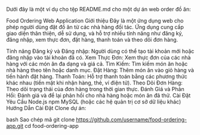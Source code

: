 
Dưới đây là một ví dụ cho tệp README.md cho một dự án web order đồ ăn:

Food Ordering Web Application
Giới thiệu
Đây là một ứng dụng web cho phép người dùng đặt đồ ăn từ các nhà hàng đối tác. Ứng dụng cung cấp giao diện thân thiện, dễ sử dụng, và hỗ trợ nhiều tính năng như đăng ký, đăng nhập, xem thực đơn, đặt hàng, thanh toán và theo dõi đơn hàng.

Tính năng
Đăng ký và Đăng nhập: Người dùng có thể tạo tài khoản mới hoặc đăng nhập vào tài khoản đã có.
Xem Thực Đơn: Xem thực đơn của các nhà hàng với các món ăn đa dạng và giá cả.
Tìm Kiếm: Tìm kiếm món ăn hoặc nhà hàng theo tên hoặc danh mục.
Đặt Hàng: Thêm món ăn vào giỏ hàng và tiến hành đặt hàng.
Thanh Toán: Hỗ trợ thanh toán bằng các phương thức khác nhau (tiền mặt khi nhận hàng, thẻ, ví điện tử).
Theo Dõi Đơn Hàng: Theo dõi trạng thái của đơn hàng trong thời gian thực.
Đánh Giá và Phản Hồi: Đánh giá và để lại phản hồi cho nhà hàng hoặc món ăn đã thử.
Cài Đặt
Yêu Cầu
Node.js
npm
MySQL (hoặc các hệ quản trị cơ sở dữ liệu khác)
Hướng Dẫn Cài Đặt
Clone dự án:

bash
Sao chép mã
git clone https://github.com/username/food-ordering-app.git
cd food-ordering-app